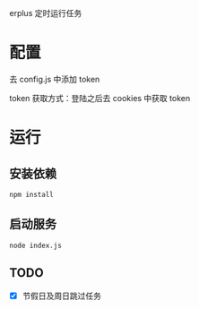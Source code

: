 erplus 定时运行任务

# 配置
去 config.js 中添加 token

token 获取方式：登陆之后去 cookies 中获取 token

# 运行
## 安装依赖
```shell script
npm install
```
## 启动服务
```shell script
node index.js
```

## TODO
- [x] 节假日及周日跳过任务

